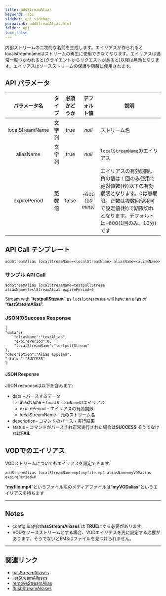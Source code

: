 ```yaml
---
title: addStreamAlias
keywords: api
sidebar: api_sidebar
permalink: addStreamAlias.html
folder: api
toc: false
---
```



内部ストリームの二次的な名前を生成します。エイリアスが作られるとlocalstreamnameはストリームの再生に使用できなくなります。エイリアスは通常一度つかわれると(クライエントからリクエストがあると)以降は無効となります。エイリアスはソースストリームの保護や隠蔽に使用されます。





## API パラメータ


| パラメータ名  |  タイプ | 必須かどうか | デフォルト値 | 説明 |
| :-------------: | :-----: | :-------: | :--------------: | ---------------------------------------- |
| localStreamName | 文字列  |   true    |      *null*      | ストリーム名                |
|    aliasName    | 文字列  |   true    |      *null*      | `localStreamName`のエイリアス |
|  expirePeriod   | 整数値 |   false   | -600 *(10 mins)* | エイリアスの有効期限。負の値は１回のみ使用で絶対値数(秒)以下の有効期限となります。0は無期限。正数は複数回使用可で設定値(秒)で期限切れとなります。デフォルトは-600(1回のみ、10分)です |



## API Call テンプレート

```
addStreamAlias localStreamName=<localStreamName> aliasName=<aliasName>
```



### サンプル API Call

```
addStreamAlias localStreamName=testpullStream aliasName=testStreamAlias expirePeriod=0
```

Stream with “**testpullStream**” as `localStreamName` will have an alias of “**testStreamAlias**”.



### JSONのSuccess Response

```
{
"data":{
    "aliasName":"testAlias",
    "expirePeriod":0,
    "localStreamName":"testpullStream"
},
"description":"Alias applied",
"status":"SUCCESS"
}
```



#### JSON Response

JSON responseは以下を含みます:

- data – パースするデータ
  - aliasName – `localStreamName`のエイリアス
  - expirePeriod – エイリアスの有効期限
  - localStreamName – 元のストリーム名
- description– コマンドのパース・実行結果
- status – コマンドがパースされ正常実行された場合は**SUCCESS** そうでなければ**FAIL**




## VODでのエイリアス

VODストリームについてもエイリアスを設定できます:

```
addStreamAlias localStreamName=mp4:myfile.mp4 aliasName=myVODalias expirePeriod=0
```

“**myfile.mp4**”というファイル名のメディアファイルは“**myVODalias**”というエイリアスを持ちます

------

## Notes

- config.lua内の**hasStreamAliases** は **TRUE**にする必要があります。
- VODをソースストリームとする場合、VODエイリアスを先に設定する必要があります、そうでないとEMSはファイルを見つけられません。


------

## 関連リンク

- [hasStreamAliases](userguide_configlua.html#hasstreamaliases)
- [listStreamAliases](listStreamAliases.html)
- [removeStreamAlias](removeStreamAlias.html)
- [flushStreamAliases](flushStreamAliases.html)

